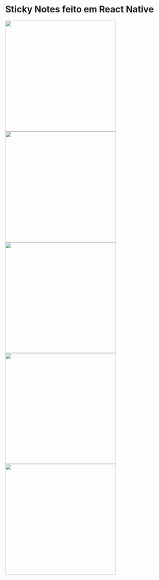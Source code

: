 # Sticky Notes feito em React Native


<img src="https://user-images.githubusercontent.com/71949651/191483197-f84df6c7-b10f-48cd-b438-f1b4788a813b.png" width="350px">
<img src="https://user-images.githubusercontent.com/71949651/191483207-ad7a3f0d-9fdc-4af3-94f8-ae4af5c7b2e4.png" width="350px">
<img src="https://user-images.githubusercontent.com/71949651/191483209-136a7647-c980-4548-ae50-179a5d71a1f0.png" width="350px">
<img src="https://user-images.githubusercontent.com/71949651/191483210-94eb3ddb-d7a9-49c6-9d29-fdee8dacb7ef.png" width="350px">
<img src="https://user-images.githubusercontent.com/71949651/191483213-26ace704-6b2a-42db-92f9-e26331944f0d.png" width="350px">
